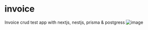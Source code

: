# invoice
Invoice crud test app with nextjs, nestjs, prisma &amp; postgress
![image](https://github.com/user-attachments/assets/477b4e31-0eb2-4378-bcaf-3d08e0b75d61)

